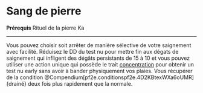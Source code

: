 # Sang de pierre

<p><span id="ctl00_MainContent_DetailedOutput"><strong>Prérequis</strong> Rituel de la pierre Ka<br></span></p>
<hr>
<p>Vous pouvez choisir soit arrêter de manière sélective de votre saignement avec facilité. Réduisez le DD du test nu pour mettre fin aux dégats de saignement qui infligent des dégâts persistants de 15 à 10 et vous pouvez utiliser une action unique qui possède le trait <a href="https://2e.aonprd.com/Traits.aspx?ID=32">concentration</a> pour obtenir un test nu early sans avoir à bander physiquement vos plaies. Vous récupérer de la condition @Compendium[pf2e.conditionspf2e.4D2KBtexWXa6oUMR]{drainé} deux fois plus rapidement que la normale.&nbsp;</p>